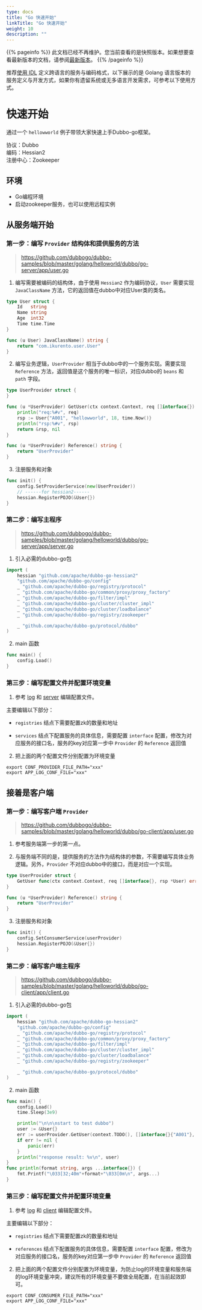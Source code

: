 ```yaml
---
type: docs
title: "Go 快速开始"
linkTitle: "Go 快速开始"
weight: 10
description: ""
---
```


{{% pageinfo %}} 此文档已经不再维护。您当前查看的是快照版本。如果想要查看最新版本的文档，请参阅[最新版本](/zh-cn/docs3-v2/golang-sdk/quickstart/)。
{{% /pageinfo %}}

推荐[使用 IDL](../dubbo-go-3.0/quickstart/quickstart_triple) 定义跨语言的服务与编码格式，以下展示的是 Golang 语言版本的服务定义与开发方式，如果你有遗留系统或无多语言开发需求，可参考以下使用方式。

# 快速开始

通过一个 `hellowworld` 例子带领大家快速上手Dubbo-go框架。

协议：Dubbo     
编码：Hessian2  
注册中心：Zookeeper

## 环境

* Go编程环境
* 启动zookeeper服务，也可以使用远程实例

## 从服务端开始

### 第一步：编写 `Provider` 结构体和提供服务的方法

> <https://github.com/dubbogo/dubbo-samples/blob/master/golang/helloworld/dubbo/go-server/app/user.go>

1. 编写需要被编码的结构体，由于使用 `Hessian2` 作为编码协议，`User` 需要实现 `JavaClassName` 方法，它的返回值在dubbo中对应User类的类名。

```go
type User struct {
	Id   string
	Name string
	Age  int32
	Time time.Time
}

func (u User) JavaClassName() string {
	return "com.ikurento.user.User"
}
```

2. 编写业务逻辑，`UserProvider` 相当于dubbo中的一个服务实现。需要实现 `Reference` 方法，返回值是这个服务的唯一标识，对应dubbo的 `beans` 和 `path` 字段。

```go
type UserProvider struct {
}

func (u *UserProvider) GetUser(ctx context.Context, req []interface{}) (*User, error) {
	println("req:%#v", req)
	rsp := User{"A001", "hellowworld", 18, time.Now()}
	println("rsp:%#v", rsp)
	return &rsp, nil
}

func (u *UserProvider) Reference() string {
	return "UserProvider"
}
```

3. 注册服务和对象

```go
func init() {
	config.SetProviderService(new(UserProvider))
	// ------for hessian2------
	hessian.RegisterPOJO(&User{})
}
```

### 第二步：编写主程序

> <https://github.com/dubbogo/dubbo-samples/blob/master/golang/helloworld/dubbo/go-server/app/server.go>

1. 引入必需的dubbo-go包

```go
import (
	hessian "github.com/apache/dubbo-go-hessian2"
	"github.com/apache/dubbo-go/config"
	_ "github.com/apache/dubbo-go/registry/protocol"
	_ "github.com/apache/dubbo-go/common/proxy/proxy_factory"
	_ "github.com/apache/dubbo-go/filter/impl"
	_ "github.com/apache/dubbo-go/cluster/cluster_impl"
	_ "github.com/apache/dubbo-go/cluster/loadbalance"
	_ "github.com/apache/dubbo-go/registry/zookeeper"

	_ "github.com/apache/dubbo-go/protocol/dubbo"
)

```

2. main 函数

```go
func main() {
	config.Load()
}
```

### 第三步：编写配置文件并配置环境变量

1. 参考 [log](https://github.com/dubbogo/dubbo-samples/blob/master/golang/helloworld/dubbo/go-server/profiles/release/log.yml) 和 [server](https://github.com/dubbogo/dubbo-samples/blob/master/golang/helloworld/dubbo/go-server/profiles/release/server.yml) 编辑配置文件。

主要编辑以下部分：

* `registries` 结点下需要配置zk的数量和地址

* `services` 结点下配置服务的具体信息，需要配置 `interface` 配置，修改为对应服务的接口名，服务的key对应第一步中 `Provider` 的 `Reference` 返回值

2. 把上面的两个配置文件分别配置为环境变量

```shell
export CONF_PROVIDER_FILE_PATH="xxx"
export APP_LOG_CONF_FILE="xxx"
```

## 接着是客户端

### 第一步：编写客户端 `Provider`

> <https://github.com/dubbogo/dubbo-samples/blob/master/golang/helloworld/dubbo/go-client/app/user.go>

1. 参考服务端第一步的第一点。

2. 与服务端不同的是，提供服务的方法作为结构体的参数，不需要编写具体业务逻辑。另外，`Provider` 不对应dubbo中的接口，而是对应一个实现。

```go
type UserProvider struct {
	GetUser func(ctx context.Context, req []interface{}, rsp *User) error
}

func (u *UserProvider) Reference() string {
	return "UserProvider"
}
```

3. 注册服务和对象

```go
func init() {
	config.SetConsumerService(userProvider)
	hessian.RegisterPOJO(&User{})
}
```

### 第二步：编写客户端主程序

> <https://github.com/dubbogo/dubbo-samples/blob/master/golang/helloworld/dubbo/go-client/app/client.go>

1. 引入必需的dubbo-go包

```go
import (
	hessian "github.com/apache/dubbo-go-hessian2"
	"github.com/apache/dubbo-go/config"
	_ "github.com/apache/dubbo-go/registry/protocol"
	_ "github.com/apache/dubbo-go/common/proxy/proxy_factory"
	_ "github.com/apache/dubbo-go/filter/impl"
	_ "github.com/apache/dubbo-go/cluster/cluster_impl"
	_ "github.com/apache/dubbo-go/cluster/loadbalance"
	_ "github.com/apache/dubbo-go/registry/zookeeper"

	_ "github.com/apache/dubbo-go/protocol/dubbo"
)
```

2. main 函数

```go
func main() {
	config.Load()
	time.Sleep(3e9)

	println("\n\n\nstart to test dubbo")
	user := &User{}
	err := userProvider.GetUser(context.TODO(), []interface{}{"A001"}, user)
	if err != nil {
		panic(err)
	}
	println("response result: %v\n", user)
}
func println(format string, args ...interface{}) {
	fmt.Printf("\033[32;40m"+format+"\033[0m\n", args...)
}
```

### 第三步：编写配置文件并配置环境变量

1. 参考 [log](https://github.com/dubbogo/dubbo-samples/blob/master/golang/helloworld/dubbo/go-client/profiles/release/log.yml) 和 [client](https://github.com/dubbogo/dubbo-samples/blob/master/golang/helloworld/dubbo/go-client/profiles/release/client.yml) 编辑配置文件。

主要编辑以下部分：

* `registries` 结点下需要配置zk的数量和地址

* `references` 结点下配置服务的具体信息，需要配置 `interface` 配置，修改为对应服务的接口名，服务的key对应第一步中 `Provider` 的 `Reference` 返回值

2. 把上面的两个配置文件分别配置为环境变量，为防止log的环境变量和服务端的log环境变量冲突，建议所有的环境变量不要做全局配置，在当前起效即可。

```shell
export CONF_CONSUMER_FILE_PATH="xxx"
export APP_LOG_CONF_FILE="xxx"
```
